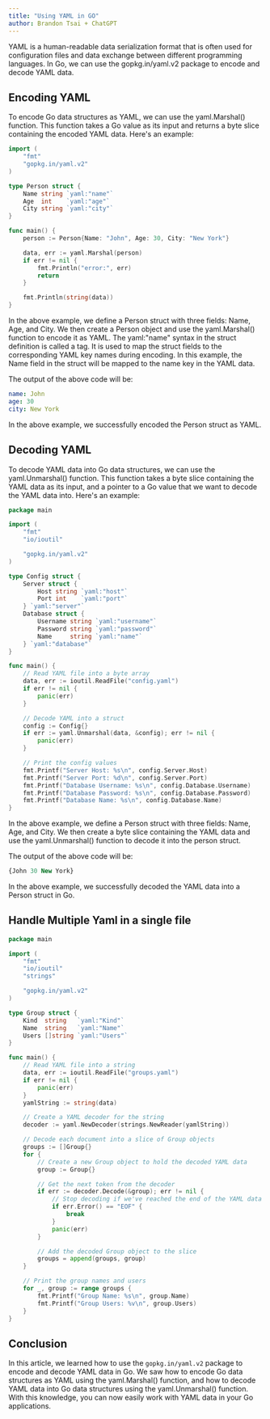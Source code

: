 ```yaml
---
title: "Using YAML in GO"
author: Brandon Tsai + ChatGPT
---
```


YAML is a human-readable data serialization format that is often used for configuration files and data exchange between different programming languages. In Go, we can use the gopkg.in/yaml.v2 package to encode and decode YAML data.

Encoding YAML
-------------

To encode Go data structures as YAML, we can use the yaml.Marshal() function. This function takes a Go value as its input and returns a byte slice containing the encoded YAML data. Here's an example:

```go
import (
    "fmt"
    "gopkg.in/yaml.v2"
)

type Person struct {
    Name string `yaml:"name"`
    Age  int    `yaml:"age"`
    City string `yaml:"city"`
}

func main() {
    person := Person{Name: "John", Age: 30, City: "New York"}

    data, err := yaml.Marshal(person)
    if err != nil {
        fmt.Println("error:", err)
        return
    }

    fmt.Println(string(data))
}
```

In the above example, we define a Person struct with three fields: Name, Age, and City. We then create a Person object and use the yaml.Marshal() function to encode it as YAML. The yaml:"name" syntax in the struct definition is called a tag. It is used to map the struct fields to the corresponding YAML key names during encoding. In this example, the Name field in the struct will be mapped to the name key in the YAML data.

The output of the above code will be:

```yaml
name: John
age: 30
city: New York
```

In the above example, we successfully encoded the Person struct as YAML.

Decoding YAML
---------------

To decode YAML data into Go data structures, we can use the yaml.Unmarshal() function. This function takes a byte slice containing the YAML data as its input, and a pointer to a Go value that we want to decode the YAML data into. Here's an example:


```go
package main

import (
	"fmt"
	"io/ioutil"

	"gopkg.in/yaml.v2"
)

type Config struct {
	Server struct {
		Host string `yaml:"host"`
		Port int    `yaml:"port"`
	} `yaml:"server"`
	Database struct {
		Username string `yaml:"username"`
		Password string `yaml:"password"`
		Name     string `yaml:"name"`
	} `yaml:"database"`
}

func main() {
	// Read YAML file into a byte array
	data, err := ioutil.ReadFile("config.yaml")
	if err != nil {
		panic(err)
	}

	// Decode YAML into a struct
	config := Config{}
	if err := yaml.Unmarshal(data, &config); err != nil {
		panic(err)
	}

	// Print the config values
	fmt.Printf("Server Host: %s\n", config.Server.Host)
	fmt.Printf("Server Port: %d\n", config.Server.Port)
	fmt.Printf("Database Username: %s\n", config.Database.Username)
	fmt.Printf("Database Password: %s\n", config.Database.Password)
	fmt.Printf("Database Name: %s\n", config.Database.Name)
}
```

In the above example, we define a Person struct with three fields: Name, Age, and City. We then create a byte slice containing the YAML data and use the yaml.Unmarshal() function to decode it into the person struct.

The output of the above code will be:

```sql
{John 30 New York}
```

In the above example, we successfully decoded the YAML data into a Person struct in Go.


Handle Multiple Yaml in a single file
----


```go
package main

import (
	"fmt"
	"io/ioutil"
	"strings"

	"gopkg.in/yaml.v2"
)

type Group struct {
	Kind  string   `yaml:"Kind"`
	Name  string   `yaml:"Name"`
	Users []string `yaml:"Users"`
}

func main() {
	// Read YAML file into a string
	data, err := ioutil.ReadFile("groups.yaml")
	if err != nil {
		panic(err)
	}
	yamlString := string(data)

	// Create a YAML decoder for the string
	decoder := yaml.NewDecoder(strings.NewReader(yamlString))

	// Decode each document into a slice of Group objects
	groups := []Group{}
	for {
		// Create a new Group object to hold the decoded YAML data
		group := Group{}

		// Get the next token from the decoder
		if err := decoder.Decode(&group); err != nil {
			// Stop decoding if we've reached the end of the YAML data
			if err.Error() == "EOF" {
				break
			}
			panic(err)
		}

		// Add the decoded Group object to the slice
		groups = append(groups, group)
	}

	// Print the group names and users
	for _, group := range groups {
		fmt.Printf("Group Name: %s\n", group.Name)
		fmt.Printf("Group Users: %v\n", group.Users)
	}
}

```


Conclusion
---------

In this article, we learned how to use the `gopkg.in/yaml.v2` package to encode and decode YAML data in Go. We saw how to encode Go data structures as YAML using the yaml.Marshal() function, and how to decode YAML data into Go data structures using the yaml.Unmarshal() function. With this knowledge, you can now easily work with YAML data in your Go applications.